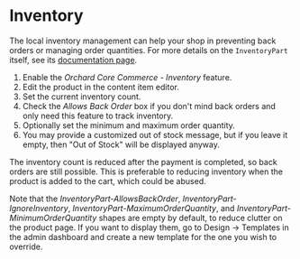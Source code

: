 # Inventory

The local inventory management can help your shop in preventing back orders or managing order quantities. For more details on the `InventoryPart` itself, see its [documentation page](inventory-part.md).

1. Enable the _Orchard Core Commerce - Inventory_ feature.
2. Edit the product in the content item editor.
3. Set the current inventory count.
4. Check the _Allows Back Order_ box if you don't mind back orders and only need this feature to track inventory.
5. Optionally set the minimum and maximum order quantity.
6. You may provide a customized out of stock message, but if you leave it empty, then "Out of Stock" will be displayed anyway.

The inventory count is reduced after the payment is completed, so back orders are still possible. This is preferable to reducing inventory when the product is added to the cart, which could be abused.

Note that the _InventoryPart-AllowsBackOrder_, _InventoryPart-IgnoreInventory_, _InventoryPart-MaximumOrderQuantity_, and _InventoryPart-MinimumOrderQuantity_ shapes are empty by default, to reduce clutter on the product page. If you want to display them, go to Design → Templates in the admin dashboard and create a new template for the one you wish to override.

